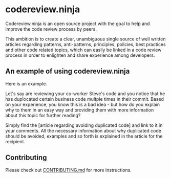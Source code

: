 # codereview.ninja


Codereview.ninja is an open source project with the goal to help and improve the code review process by peers.

This ambition is to create a clear, unambiguous single source of well written articles regarding patterns, anti-patterns, principles, policies, best practices and other code related topics, which can easily be linked in a code review process in order to enlighten and share experience among developers.

## An example of using codereview.ninja

Here is an example.

Let's say are reviewing your co-worker Steve's code and you notice that he has duplocated certain business code multple times in their commit. Based on your experience, you know this is a bad idea - but how do you explain why to them in an easy way and providing them with more information about this topic for further reading?

Simply find the [article regarding avoiding duplicated code] and link to it in your comments. All the necessary information about why duplicated code should be avoided, examples and so forth is explained in the article for the recipient.




## Contributing

Please check out [CONTRIBUTING.md][doc-contributing] for more instructions.


[doc-contributing]: CONTRIBUTING.md

